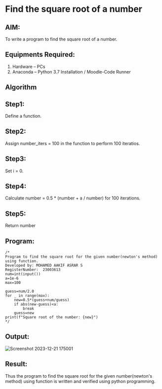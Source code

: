 # Find the square root of a number

## AIM:
To write a program to find the square root of a number.

## Equipments Required:
1. Hardware – PCs
2. Anaconda – Python 3.7 Installation / Moodle-Code Runner

## Algorithm
## Step1:
Define a function.
## Step2:
Assign number_iters = 100 in the function to perform 100 iteratios.
## Step3:
Set i = 0.
## Step4:
Calculate  number = 0.5 * (number + a / number) for 100 iterations.
## Step5:
Return number

## Program:
```
/*
Program to find the square root for the given number(newton's method) using function.
Developed by: MOHAMED AAKIF ASRAR S
RegisterNumber:  23003613
num=int(input())
a=1e-6
max=100

guess=num/2.0
for _ in range(max):
    new=0.5*(guess+num/guess)
    if abs(new-guess)<a:
        break
    guess=new
print(f"Square root of the number: {new}")    
*/
```

## Output:
![Screenshot 2023-12-21 175001](https://github.com/MOHAMEDAAKIFASRAR/Square-root-of-a-number/assets/148514683/0c4c481a-bdb6-4b81-a0fb-5947054f9e27)



## Result:
Thus the program to find the square root for the given number(newton's method) using function is written and verified using python programming.
